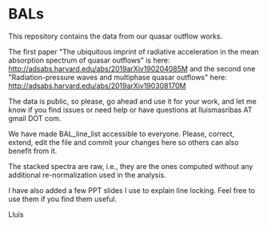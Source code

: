 # BALs

   This repository contains the data from our quasar outflow works. 
   
The first paper "The ubiquitous imprint of radiative acceleration in the mean absorption spectrum of quasar outflows" 
is here: 
http://adsabs.harvard.edu/abs/2019arXiv190204085M 
and the second one "Radiation-pressure waves and multiphase quasar outflows" here: 
http://adsabs.harvard.edu/abs/2019arXiv190308170M

The data is public, so please, go ahead and use it for your work, and let me know if you find 
issues or need help or have questions at lluismasribas AT gmail DOT com.


  We have made BAL_line_list accessible to everyone. 
Please, correct, extend, edit the file and commit your changes here so others can also 
benefit from it. 

  The stacked spectra are raw, i.e., they are the ones computed without any additional 
re-normalization used in the analysis.

  I have also added a few PPT slides I use to explain line locking. Feel free to use them 
if you find them useful.

Lluis

